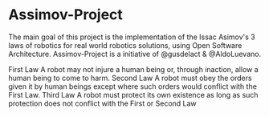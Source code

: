 # Assimov-Project
The main goal of this project is the implementation of the Issac Asimov's 3 laws of robotics for real world robotics solutions, using Open Software Architecture.
Assimov-Project is a initiative of @gusdelact & @AldoLuevano.

First Law
A robot may not injure a human being or, through inaction, allow a human being to come to harm.
Second Law
A robot must obey the orders given it by human beings except where such orders would conflict with the First Law.
Third Law
A robot must protect its own existence as long as such protection does not conflict with the First or Second Law
